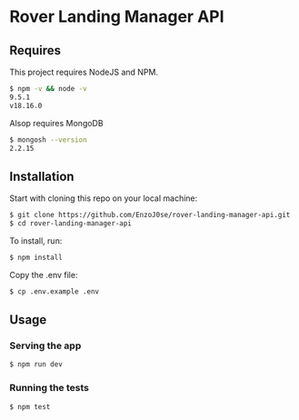 # Rover Landing Manager API

## Requires

This project requires NodeJS and NPM.
```sh
$ npm -v && node -v
9.5.1
v18.16.0
```
Alsop requires MongoDB
```sh
$ mongosh --version
2.2.15
```

## Installation

Start with cloning this repo on your local machine:

```sh
$ git clone https://github.com/EnzoJ0se/rover-landing-manager-api.git
$ cd rover-landing-manager-api
```

To install, run:

```sh
$ npm install 
```

Copy the .env file:
```sh
$ cp .env.example .env
```

## Usage

### Serving the app

```sh
$ npm run dev
```

### Running the tests

```sh
$ npm test
```
